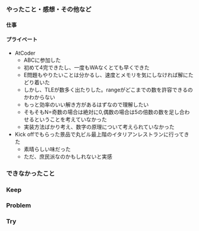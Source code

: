 ### やったこと・感想・その他など

#### 仕事


#### プライベート

- AtCoder 
  - ABCに参加した
  - 初めて4完できたし、一度もWAなくとても早くできた
  - E問題もやりたいことは分かるし、速度とメモリを気にしなければ解にたどり着いた
  - しかし、TLEが数多く出たりした。rangeがどこまでの数を許容できるのかわからない
  - もっと効率のいい解き方があるはずなので理解したい
  - そもそもN=奇数の場合は絶対に0,偶数の場合は5の倍数の数を足し合わせるということを考えていなかった
  - 実装方法ばかり考え、数字の原理について考えられていなかった
- Kick offでもらった景品で丸ビル最上階のイタリアンレストランに行ってきた
  - 素晴らしい味だった
  - ただ、庶民派なのかもしれないと実感

### できなかったこと


### Keep


### Problem 


### Try

